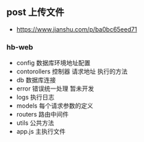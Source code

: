 ## post 上传文件
  - https://www.jianshu.com/p/ba0bc65eed71


### hb-web
  - config 数据库环境地址配置
  - contorollers 控制器  请求地址 执行的方法
  - db 数据库连接
  - error 错误统一处理  暂未开发
  - logs 执行日志
  - models 每个请求参数的定义
  - routers 路由中间件
  - utils 公共方法
  - app.js 主执行文件